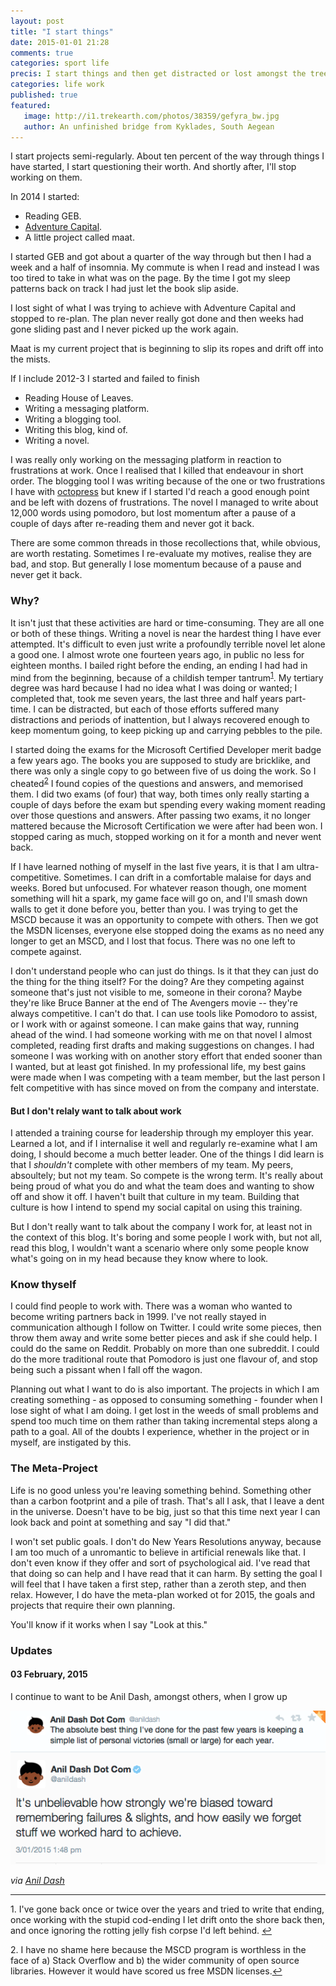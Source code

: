 ```yaml
---
layout: post
title: "I start things"
date: 2015-01-01 21:28
comments: true
categories: sport life
precis: I start things and then get distracted or lost amongst the trees, never returning to finish. I would like to do better. I talk about that and some changes I could make in how I approach my work.
categories: life work
published: true
featured:
   image: http://i1.trekearth.com/photos/38359/gefyra_bw.jpg
   author: An unfinished bridge from Kyklades, South Aegean
---
```


I start projects semi-regularly. About ten percent of the way through things I have started, I start questioning their worth. And shortly after, I'll stop working on them.

In 2014 I started:

* Reading GEB.
* [Adventure Capital](http://blog.avocadia.net/blog/2014/01/11/adventure-capital/).
* A little project called maat.

I started GEB and got about a quarter of the way through but then I had a week and a half of insomnia. My commute is when I read and instead I was too tired to take in what was on the page. By the time I got my sleep patterns back on track I had just let the book slip aside.

I lost sight of what I was trying to achieve with Adventure Capital and stopped to re-plan. The plan never really got done and then weeks had gone sliding past and I never picked up the work again.

Maat is my current project that is beginning to slip its ropes and drift off into the mists.

If I include 2012-3 I started and failed to finish

* Reading House of Leaves.
* Writing a messaging platform.
* Writing a blogging tool.
* Writing this blog, kind of.
* Writing a novel.

I was really only working on the messaging platform in reaction to frustrations at work. Once I realised that I killed that endeavour in short order. The blogging tool I was writing because of the one or two frustrations I have with [octopress](http://octopress.org/) but knew if I started I'd reach a good enough point and be left with dozens of frustrations. The novel I managed to write about 12,000 words using pomodoro, but lost momentum after a pause of a couple of days after re-reading them and never got it back.

There are some common threads in those recollections that, while obvious, are worth restating. Sometimes I re-evaluate my motives, realise they are bad, and stop. But generally I lose momentum because of a pause and never get it back.

###   Why?

It isn't just that these activities are hard or time-consuming. They are all one or both of these things. Writing a novel is near the hardest thing I have ever attempted. It's difficult to even just write a profoundly terrible novel let alone a good one. I almost wrote one fourteen years ago, in public no less for eighteen months. I bailed right before the ending, an ending I had had in mind from the beginning, because of a childish temper tantrum<sup><a name="fni1" href="#fn1">1</a></sup>. My tertiary degree was hard because I had no idea what I was doing or wanted; I completed that, took me seven years, the last three and half years part-time. I can be distracted, but each of those efforts suffered many distractions and periods of inattention, but I always recovered enough to keep momentum going, to keep picking up and carrying pebbles to the pile.

I started doing the exams for the Microsoft Certified Developer merit badge a few years ago. The books you are supposed to study are bricklike, and there was only a single copy to go between five of us doing the work. So I cheated<sup><a name="fni2" href="#fn2">2</a></sup> I found copies of the questions and answers, and memorised them. I did two exams (of four) that way, both times only really starting a couple of days before the exam but spending every waking moment reading over those questions and answers. After passing two exams, it no longer mattered because the Microsoft Certification we were after had been won. I stopped caring as much, stopped working on it for a month and never went back.

If I have learned nothing of myself in the last five years, it is that I am ultra-competitive. Sometimes. I can drift in a comfortable malaise for days and weeks. Bored but unfocused. For whatever reason though, one moment something will hit a spark, my game face will go on, and I'll smash down walls to get it done before you, better than you. I was trying to get the MSCD because it was an opportunity to compete with others. Then we got the MSDN licenses, everyone else stopped doing the exams as no need any longer to get an MSCD, and I lost that focus. There was no one left to compete against.

I don't understand people who can just do things. Is it that they can just do the thing for the thing itself? For the doing? Are they competing against someone that's just not visible to me, someone in their corona? Maybe they're like Bruce Banner at the end of The Avengers movie -- they're always competitive. I can't do that. I can use tools like Pomodoro to assist, or I work with or against someone. I can make gains that way, running ahead of the wind. I had someone working with me on that novel I almost completed, reading first drafts and making suggestions on changes. I had someone I was working with on another story effort that ended sooner than I wanted, but at least got finished. In my professional life, my best gains were made when I was competing with a team member, but the last person I felt competitive with has since moved on from the company and interstate.

#### But I don't relaly want to talk about work
I attended a training course for leadership through my employer this year. Learned a lot, and if I internalise it well and regularly re-examine what I am doing, I should become a much better leader. One of the things I did learn is that I *shouldn't* complete with other members of my team. My peers, absoultely; but not my team. So compete is the wrong term. It's really about being proud of what you do and what the team does and wanting to show off and show it off. I haven't built that culture in my team. Building that culture is how I intend to spend my social capital on using this training.

But I don't really want to talk about the company I work for, at least not in the context of this blog. It's boring and some people I work with, but not all, read this blog, I wouldn't want a scenario where only some people know what's going on in my head because they know where to look.

### Know thyself
I could find people to work with. There was a woman who wanted to become writing partners back in 1999. I've not really stayed in communication although I follow on Twitter. I could write some pieces, then throw them away and write some better pieces and ask if she could help. I could do the same on Reddit. Probably on more than one subreddit. I could do the more traditional route that Pomodoro is just one flavour of, and stop being such a pissant when I fall off the wagon.

Planning out what I want to do is also important. The projects in which I am creating something - as opposed to consuming something - founder when I lose sight of what I am doing. I get lost in the weeds of small problems and spend too much time on them rather than taking incremental steps along a path to a goal. All of the doubts I experience, whether in the project or in myself, are instigated by this.

### The Meta-Project

Life is no good unless you're leaving something behind. Something other than a carbon footprint and a pile of trash. That's all I ask, that I leave a dent in the universe. Doesn't have to be big, just so that this time next year I can look back and point at something and say "I did that."

I won't set public goals. I don't do New Years Resolutions anyway, because I am too much of a unromantic to believe in artificial renewals like that. I don't even know if they offer and sort of psychological aid. I've read that that doing so can help and I have read that it can harm. By setting the goal I will feel that I have taken a first step, rather than a zeroth step, and then relax. However, I do have the meta-plan worked ot for 2015, the goals and projects that require their own planning.

You'll know if it works when I say "Look at this."

### Updates

#### 03 February, 2015

I continue to want to be Anil Dash, amongst others, when I grow up

![Anil Dash noting how the human psyche basically sucks, we being prone to remember the negatives and forget the positive](/images/posts/20150102_i_start_things/AnilDashTweet.png)

<cite>via [Anil Dash](https://twitter.com/anildash/status/551208057452371970)</cite>


<hr />

1.<a name="fn1">&nbsp;</a>I've gone back once or twice over the years and tried to write that ending, once working with the stupid cod-ending I let drift onto the shore back then, and once ignoring the rotting jelly fish corpse I'd left behind.
<a href="#fni1">&#8617;</a>


2.<a name="fn2">&nbsp;</a>I have no shame here because the MSCD program is worthless in the face of a) Stack Overflow and b) the wider community of open source libraries. However it would have scored us free MSDN licenses.<a href="#fni2">&#8617;</a>
